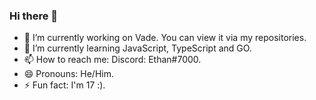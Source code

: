 ### Hi there 👋

- 🔭 I’m currently working on Vade. You can view it via my repositories.
- 🌱 I’m currently learning JavaScript, TypeScript and GO.
- 📫 How to reach me: Discord: Ethan#7000.
- 😄 Pronouns: He/Him.
- ⚡ Fun fact: I'm 17 :).

<!--
**V1rtuaI/V1rtuaI** is a ✨ _special_ ✨ repository because its `README.md` (this file) appears on your GitHub profile.

Here are some ideas to get you started:

- 🔭 I’m currently working on ...
- 🌱 I’m currently learning ...
- 👯 I’m looking to collaborate on ...
- 🤔 I’m looking for help with ...
- 💬 Ask me about ...
- 📫 How to reach me: ...
- 😄 Pronouns: ...
- ⚡ Fun fact: ...
-->
